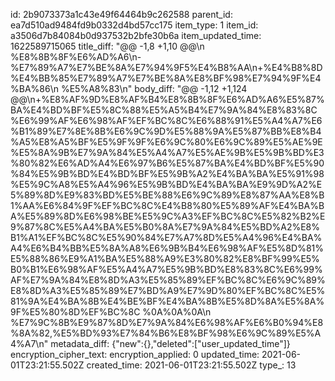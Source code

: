 id: 2b9073373a1c43e49f64464b9c262588
parent_id: ea7d510ad9484fd9b0332d4bd57cc175
item_type: 1
item_id: a3506d7b84084b0d937532b2bfe30b6a
item_updated_time: 1622589715065
title_diff: "@@ -1,8 +1,10 @@\\n %E8%8B%8F%E6%AD%A6\\n-%E7%89%A7%E7%BE%8A%E7%94%9F5%E4%B8%AA\\n+%E4%B8%8D%E4%BB%85%E7%89%A7%E7%BE%8A%E8%BF%98%E7%94%9F%E4%BA%86\\n %E5%A8%83\\n"
body_diff: "@@ -1,12 +1,124 @@\\n+%E8%AF%9D%E8%AF%B4%E8%8B%8F%E6%AD%A6%E5%87%BA%E4%BD%BF%E5%8C%88%E5%A5%B4%E7%9A%84%E8%83%8C%E6%99%AF%E6%98%AF%EF%BC%8C%E6%88%91%E5%A4%A7%E6%B1%89%E7%8E%8B%E6%9C%9D%E5%88%9A%E5%87%BB%E8%B4%A5%E8%A5%BF%E5%9F%9F%E6%9C%80%E6%9C%89%E5%AE%9E%E5%8A%9B%E7%9A%84%E5%A4%A7%E5%AE%9B%E5%9B%BD%E3%80%82%E6%AD%A4%E6%97%B6%E5%87%BA%E4%BD%BF%E5%90%84%E5%9B%BD%E4%BD%BF%E5%9B%A2%E4%BA%BA%E5%91%98%E5%9C%A8%E5%A4%96%E5%9B%BD%E4%BA%BA%E9%9D%A2%E5%89%8D%E9%83%BD%E5%BE%88%E6%9C%89%E8%87%AA%E8%B1%AA%E6%84%9F%EF%BC%8C%E4%B8%80%E5%89%AF%E4%BA%BA%E5%89%8D%E6%98%BE%E5%9C%A3%EF%BC%8C%E5%82%B2%E9%87%8C%E5%A4%BA%E5%B0%8A%E7%9A%84%E5%BD%A2%E8%B1%A1%EF%BC%8C%E5%90%84%E7%A7%8D%E5%A4%96%E4%BA%A4%E6%B4%BB%E5%8A%A8%E6%9B%B4%E6%98%AF%E5%8D%81%E5%88%86%E9%A1%BA%E5%88%A9%E3%80%82%E8%BF%99%E5%B0%B1%E6%98%AF%E5%A4%A7%E5%9B%BD%E8%83%8C%E6%99%AF%E7%9A%84%E8%8D%A3%E5%85%89%EF%BC%8C%E6%9C%89%E8%8D%A3%E5%85%89%E7%BD%A9%E7%9D%80%EF%BC%8C%E5%81%9A%E4%BA%8B%E4%BE%BF%E4%BA%8B%E5%8D%8A%E5%8A%9F%E5%80%8D%EF%BC%8C %0A%0A%0A\\n %E7%9C%8B%E9%87%8D%E7%9A%84%E6%98%AF%E6%B0%94%E8%8A%82,%E5%BD%93%E7%84%B6%E8%BF%98%E6%9C%89%E5%A4%A7\\n"
metadata_diff: {"new":{},"deleted":["user_updated_time"]}
encryption_cipher_text: 
encryption_applied: 0
updated_time: 2021-06-01T23:21:55.502Z
created_time: 2021-06-01T23:21:55.502Z
type_: 13